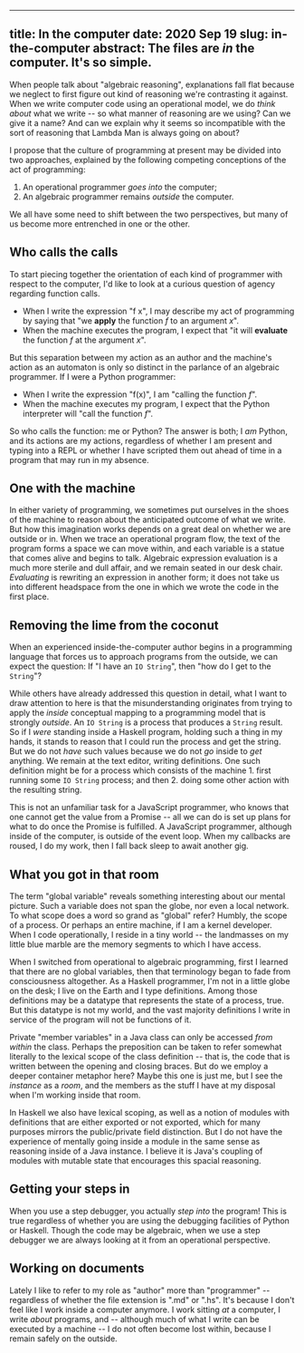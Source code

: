--------------------------------------------------------------------------------
title:    In the computer
date:     2020 Sep 19
slug:     in-the-computer
abstract: The files are *in* the computer. It's so simple.
--------------------------------------------------------------------------------

When people talk about "algebraic reasoning", explanations fall flat because we neglect to first figure out kind of reasoning we're contrasting it against. When we write computer code using an operational model, we do *think about* what we write -- so what manner of reasoning are we using? Can we give it a name? And can we explain why it seems so incompatible with the sort of reasoning that Lambda Man is always going on about?

I propose that the culture of programming at present may be divided into two approaches, explained by the following competing conceptions of the act of programming:

  1. An operational programmer *goes into* the computer;
  2. An algebraic programmer remains *outside* the computer.

We all have some need to shift between the two perspectives, but many of us become more entrenched in one or the other.

## Who calls the calls

To start piecing together the orientation of each kind of programmer with respect to the computer, I'd like to look at a curious question of agency regarding function calls.

  - When I write the expression "f x", I may describe my act of programming by saying that "we **apply** the function *f* to an argument *x*".
  - When the machine executes the program, I expect that "it will **evaluate** the function *f* at the argument *x*".

But this separation between my action as an author and the machine's action as an automaton is only so distinct in the parlance of an algebraic programmer. If I were a Python programmer:

  - When I write the expression "f(x)", I am "calling the function *f*".
  - When the machine executes my program, I expect that the Python interpreter will "call the function *f*".

So who calls the function: me or Python? The answer is both; I *am* Python, and its actions are my actions, regardless of whether I am present and typing into a REPL or whether I have scripted them out ahead of time in a program that may run in my absence.

## One with the machine

In either variety of programming, we sometimes put ourselves in the shoes of the machine to reason about the anticipated outcome of what we write. But how this imagination works depends on a great deal on whether we are outside or in. When we trace an operational program flow, the text of the program forms a space we can move within, and each variable is a statue that comes alive and begins to talk. Algebraic expression evaluation is a much more sterile and dull affair, and we remain seated in our desk chair. *Evaluating* is rewriting an expression in another form; it does not take us into different headspace from the one in which we wrote the code in the first place.

## Removing the lime from the coconut

When an experienced inside-the-computer author begins in a programming language that forces us to approach programs from the outside, we can expect the question: If "I have an `IO String`", then "how do I get to the `String`"?

While others have already addressed this question in detail, what I want to draw attention to here is that the misunderstanding originates from trying to apply the *inside* conceptual mapping to a programming model that is strongly *outside*. An `IO String` is a process that produces a `String` result. So if I *were* standing inside a Haskell program, holding such a thing in my hands, it stands to reason that I could run the process and get the string. But we do not *have* such values because we do not *go* inside to *get* anything. We remain at the text editor, writing definitions. One such definition might be for a process which consists of the machine 1. first running some `IO String` process; and then 2. doing some other action with the resulting string.

This is not an unfamiliar task for a JavaScript programmer, who knows that one cannot get the value from a Promise -- all we can do is set up plans for what to do once the Promise is fulfilled. A JavaScript programmer, although inside of the computer, is outside of the event loop. When my callbacks are roused, I do my work, then I fall back sleep to await another gig.

## What you got in that room

The term "global variable" reveals something interesting about our mental picture. Such a variable does not span the globe, nor even a local network. To what scope does a word so grand as "global" refer? Humbly, the scope of a process. Or perhaps an entire machine, if I am a kernel developer. When I code operationally, I reside in a tiny world -- the landmasses on my little blue marble are the memory segments to which I have access.

When I switched from operational to algebraic programming, first I learned that there are no global variables, then that terminology began to fade from consciousness altogether. As a Haskell programmer, I'm not in a little globe on the desk; I live on the Earth and I type definitions. Among those definitions may be a datatype that represents the state of a process, true. But this datatype is not my world, and the vast majority definitions I write in service of the program will not be functions of it.

Private "member variables" in a Java class can only be accessed *from within* the class. Perhaps the preposition can be taken to refer somewhat literally to the lexical scope of the class definition -- that is, the code that is written between the opening and closing braces. But do we employ a deeper container metaphor here? Maybe this one is just me, but I see the *instance* as a *room*, and the members as the stuff I have at my disposal when I'm working inside that room.

In Haskell we also have lexical scoping, as well as a notion of modules with definitions that are either exported or not exported, which for many purposes mirrors the public/private field distinction. But I do not have the experience of mentally going inside a module in the same sense as reasoning inside of a Java instance. I believe it is Java's coupling of modules with mutable state that encourages this spacial reasoning.

## Getting your steps in

When you use a step debugger, you actually *step into* the program! This is true regardless of whether you are using the debugging facilities of Python or Haskell. Though the code may be algebraic, when we use a step debugger we are always looking at it from an operational perspective.

## Working on documents

Lately I like to refer to my role as "author" more than "programmer" -- regardless of whether the file extension is ".md" or ".hs". It's because I don't feel like I work inside a computer anymore. I work sitting *at* a computer, I write *about* programs, and -- although much of what I write can be executed by a machine -- I do not often become lost within, because I remain safely on the outside.

